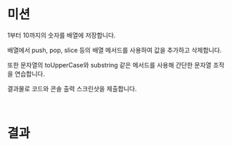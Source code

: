 # 미션
1부터 10까지의 숫자를 배열에 저장합니다.

배열에서 push, pop, slice 등의 배열 메서드를 사용하여 값을 추가하고 삭제합니다.

또한 문자열의 toUpperCase와 substring 같은 메서드를 사용해 간단한 문자열 조작을 연습합니다.

결과물로 코드와 콘솔 출력 스크린샷을 제출합니다.

<br>

# 결과